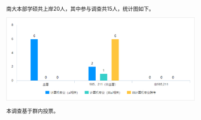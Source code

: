 南大本部学硕共上岸20人，其中参与调查共15人，统计图如下。

![上岸统计图](https://github.com/nju-kaoyan/nju_ai_22/blob/master/src/%E4%B8%8A%E5%B2%B8%E7%BB%9F%E8%AE%A1%E5%9B%BE.png)

本调查基于群内投票。
